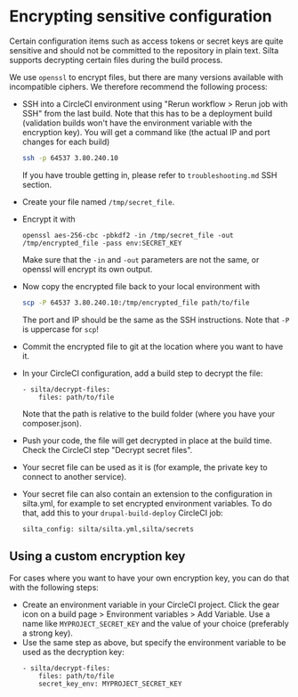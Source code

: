 # Encrypting sensitive configuration

Certain configuration items such as access tokens or secret keys are quite sensitive
and should not be committed to the repository in plain text. Silta supports decrypting certain files 
during the build process.

We use `openssl` to encrypt files, but there are many versions available with incompatible ciphers. 
We therefore recommend the following process: 

- SSH into a CircleCI environment using "Rerun workflow > Rerun job with SSH" from the last build. Note that this has to be a deployment build (validation builds won't have the environment variable with the encryption key). 
  You will get a command like (the actual IP and port changes for each build) 
  ```bash
  ssh -p 64537 3.80.240.10
  ```
  If you have trouble getting in, please refer to `troubleshooting.md` SSH section.

- Create your file named `/tmp/secret_file`.

- Encrypt it with 
  ```
  openssl aes-256-cbc -pbkdf2 -in /tmp/secret_file -out /tmp/encrypted_file -pass env:SECRET_KEY
  ``` 
  Make sure that the `-in` and `-out` parameters are not the same, or openssl will encrypt its own output.

- Now copy the encrypted file back to your local environment with 
  ```bash
  scp -P 64537 3.80.240.10:/tmp/encrypted_file path/to/file
  ```
  The port and IP should be the same as the SSH instructions. Note that `-P` is uppercase for `scp`!

- Commit the encrypted file to git at the location where you want to have it.

- In your CircleCI configuration, add a build step to decrypt the file:
  ```
  - silta/decrypt-files:
      files: path/to/file
  ```
  Note that the path is relative to the build folder (where you have your composer.json).

- Push your code, the file will get decrypted in place at the build time. 
  Check the CircleCI step "Decrypt secret files".

- Your secret file can be used as it is (for example, the private key to connect to another service).

- Your secret file can also contain an extension to the configuration in silta.yml, 
  for example to set encrypted environment variables. To do that, add this to your `drupal-build-deploy` CircleCI job:
  ```
  silta_config: silta/silta.yml,silta/secrets
  ```

## Using a custom encryption key
For cases where you want to have your own encryption key, you can do that with the following steps:

- Create an environment variable in your CircleCI project.
Click the gear icon on a build page > Environment variables > Add Variable.
Use a name like `MYPROJECT_SECRET_KEY` and the value of your choice (preferably a strong key).
- Use the same step as above, but specify the environment variable to be used as the decryption key:
  ```
  - silta/decrypt-files:
      files: path/to/file
      secret_key_env: MYPROJECT_SECRET_KEY
  ```
